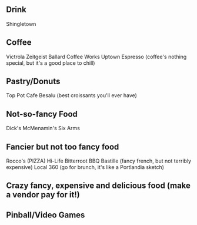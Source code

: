 Drink
-----
Shingletown

Coffee
------
Victrola
Zeitgeist
Ballard Coffee Works
Uptown Espresso (coffee's nothing special, but it's a good place to chill)

Pastry/Donuts
-------------
Top Pot
Cafe Besalu (best croissants you'll ever have)

Not-so-fancy Food
-----------------
Dick's
McMenamin's Six Arms

Fancier but not too fancy food
------------------------------
Rocco's (PIZZA)
Hi-Life
Bitterroot BBQ
Bastille (fancy french, but not terribly expensive)
Local 360 (go for brunch, it's like a Portlandia sketch)

Crazy fancy, expensive and delicious food (make a vendor pay for it!)
---------------------------------------------------------------------

Pinball/Video Games
-------------------
